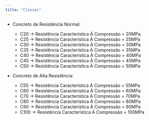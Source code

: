 ```yaml
---
title: "Classes"
---
```


- Concreto de Resistência Normal:
    - C20 -> Resistência Característica À Compressão = 20MPa
    - C25 -> Resistência Característica À Compressão = 25MPa
    - C30 -> Resistência Característica À Compressão = 30MPa
    - C35 -> Resistência Característica À Compressão = 35MPa
    - C40 -> Resistência Característica À Compressão = 40MPa
    - C45 -> Resistência Característica À Compressão = 45MPa
    - C50 -> Resistência Característica À Compressão = 50MPa

- Concreto de Alta Resistência:
    - C55 -> Resistência Característica À Compressão = 55MPa
    - C60 -> Resistência Característica À Compressão = 60MPa
    - C70 -> Resistência Característica À Compressão = 70MPa
    - C80 -> Resistência Característica À Compressão = 80MPa
    - C90 -> Resistência Característica À Compressão = 90MPa
    - C100 -> Resistência Característica À Compressão = 100MPa
